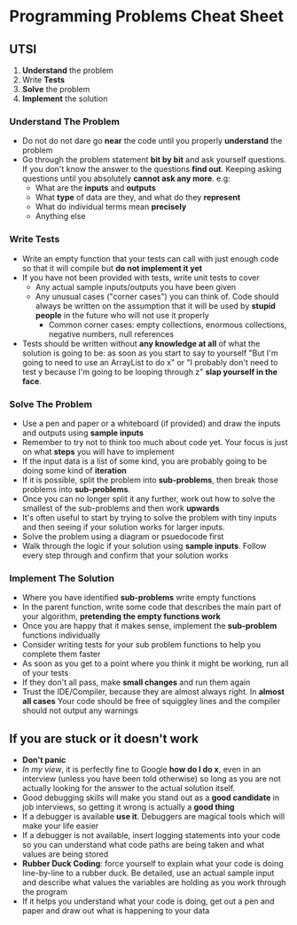 # Programming Problems Cheat Sheet

## UTSI

1. **Understand** the problem
2. Write **Tests**
3. **Solve** the problem
4. **Implement** the solution

### Understand The Problem

- Do not do not dare go **near** the code until you properly **understand** the problem
- Go through the problem statement **bit by bit** and ask yourself questions. If you don't know the answer to the questions **find out**. Keeping asking questions until you absolutely **cannot ask any more**. e.g:
  - What are the **inputs** and **outputs**
  - What **type** of data are they, and what do they **represent**
  - What do individual terms mean **precisely**
  - Anything else

### Write Tests

- Write an empty function that your tests can call with just enough code so that it will compile but **do not implement it yet**
- If you have not been provided with tests, write unit tests to cover
  - Any actual sample inputs/outputs you have been given
  - Any unusual cases ("corner cases") you can think of. Code should always be written on the assumption that it will be used by **stupid people** in the future who will not use it properly
    - Common corner cases: empty collections, enormous collections, negative numbers, null references
- Tests should be written without **any knowledge at all** of what the solution is going to be: as soon as you start to say to yourself "But I'm going to need to use an ArrayList to do x" or "I probably don't need to test y because I'm going to be looping through z" **slap yourself in the face**.

### Solve The Problem

- Use a pen and paper or a whiteboard (if provided) and draw the inputs and outputs using **sample inputs**
- Remember to try not to think too much about code yet. Your focus is just on what **steps** you will have to implement
- If the input data is a list of some kind, you are probably going to be doing some kind of **iteration**
- If it is possible, split the problem into **sub-problems**, then break those problems into **sub-problems**.
- Once you can no longer split it any further, work out how to solve the smallest of the sub-problems and then work **upwards**
- It's often useful to start by trying to solve the problem with tiny inputs and then seeing if your solution works for larger inputs.
- Solve the problem using a diagram or psuedocode first
- Walk through the logic if your solution using **sample inputs**. Follow every step through and confirm that your solution works

### Implement The Solution

- Where you have identified **sub-problems** write empty functions
- In the parent function, write some code that describes the main part of your algorithm, **pretending the empty functions work**
- Once you are happy that it makes sense, implement the **sub-problem** functions individually
- Consider writing tests for your sub problem functions to help you complete them faster
- As soon as you get to a point where you think it might be working, run all of your tests
- If they don't all pass, make **small changes** and run them again
- Trust the IDE/Compiler, because they are almost always right. In **almost all cases** Your code should be free of squiggley lines and the compiler should not output any warnings

## If you are stuck or it doesn't work

- **Don't panic**
- *In my view*, it is perfectly fine to Google **how do I do x**, even in an interview (unless you have been told otherwise) so long as you are not actually looking for the answer to the actual solution itself.
- Good debugging skills will make you stand out as a **good candidate** in job interviews, so getting it wrong is actually a **good thing**
- If a debugger is available **use it**. Debuggers are magical tools which will make your life easier
- If a debugger is not available, insert logging statements into your code so you can understand what code paths are being taken and what values are being stored
- **Rubber Duck Coding**: force yourself to explain what your code is doing line-by-line to a rubber duck. Be detailed, use an actual sample input and describe what values the variables are holding as you work through the program
- If it helps you understand what your code is doing, get out a pen and paper and draw out what is happening to your data
